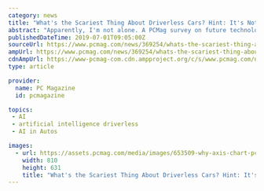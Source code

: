 ```yaml
---
category: news
title: "What's the Scariest Thing About Driverless Cars? Hint: It's Not the Price"
abstract: "Apparently, I'm not alone. A PCMag survey on future technology polled 2,016 people and included questions about STEM toys, artificial intelligence, and driverless cars; 45 percent said safety concerns and technology failures were their biggest fears with ..."
publishedDateTime: 2019-07-01T09:05:00Z
sourceUrl: https://www.pcmag.com/news/369254/whats-the-scariest-thing-about-driverless-cars-hint-its
ampUrl: https://www.pcmag.com/news/369254/whats-the-scariest-thing-about-driverless-cars-hint-its?amp=1
cdnAmpUrl: https://www-pcmag-com.cdn.ampproject.org/c/s/www.pcmag.com/news/369254/whats-the-scariest-thing-about-driverless-cars-hint-its?amp=1
type: article

provider:
  name: PC Magazine
  id: pcmagazine

topics:
 - AI
 - artificial intelligence driverless
 - AI in Autos

images:
  - url: https://assets.pcmag.com/media/images/653509-why-axis-chart-pcmag-survey-autonomous-driving-concerns.jpg?thumb=y&width=810&height=631
    width: 810
    height: 631
    title: "What's the Scariest Thing About Driverless Cars? Hint: It's Not the Price"
---
```

